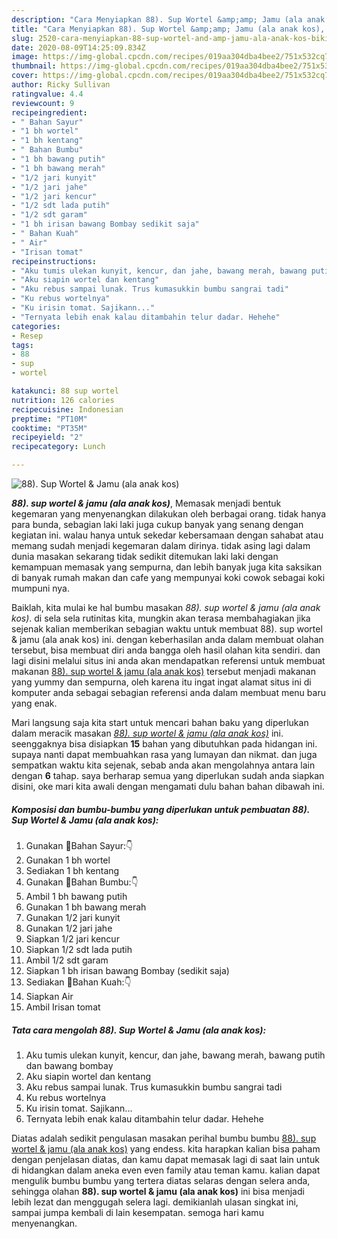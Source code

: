 ```yaml
---
description: "Cara Menyiapkan 88). Sup Wortel &amp;amp; Jamu (ala anak kos), Bikin Ngiler"
title: "Cara Menyiapkan 88). Sup Wortel &amp;amp; Jamu (ala anak kos), Bikin Ngiler"
slug: 2520-cara-menyiapkan-88-sup-wortel-and-amp-jamu-ala-anak-kos-bikin-ngiler
date: 2020-08-09T14:25:09.834Z
image: https://img-global.cpcdn.com/recipes/019aa304dba4bee2/751x532cq70/88-sup-wortel-jamu-ala-anak-kos-foto-resep-utama.jpg
thumbnail: https://img-global.cpcdn.com/recipes/019aa304dba4bee2/751x532cq70/88-sup-wortel-jamu-ala-anak-kos-foto-resep-utama.jpg
cover: https://img-global.cpcdn.com/recipes/019aa304dba4bee2/751x532cq70/88-sup-wortel-jamu-ala-anak-kos-foto-resep-utama.jpg
author: Ricky Sullivan
ratingvalue: 4.4
reviewcount: 9
recipeingredient:
- " Bahan Sayur"
- "1 bh wortel"
- "1 bh kentang"
- " Bahan Bumbu"
- "1 bh bawang putih"
- "1 bh bawang merah"
- "1/2 jari kunyit"
- "1/2 jari jahe"
- "1/2 jari kencur"
- "1/2 sdt lada putih"
- "1/2 sdt garam"
- "1 bh irisan bawang Bombay sedikit saja"
- " Bahan Kuah"
- " Air"
- "Irisan tomat"
recipeinstructions:
- "Aku tumis ulekan kunyit, kencur, dan jahe, bawang merah, bawang putih dan bawang bombay"
- "Aku siapin wortel dan kentang"
- "Aku rebus sampai lunak. Trus kumasukkin bumbu sangrai tadi"
- "Ku rebus wortelnya"
- "Ku irisin tomat. Sajikann..."
- "Ternyata lebih enak kalau ditambahin telur dadar. Hehehe"
categories:
- Resep
tags:
- 88
- sup
- wortel

katakunci: 88 sup wortel 
nutrition: 126 calories
recipecuisine: Indonesian
preptime: "PT10M"
cooktime: "PT35M"
recipeyield: "2"
recipecategory: Lunch

---
```



![88). Sup Wortel &amp; Jamu (ala anak kos)](https://img-global.cpcdn.com/recipes/019aa304dba4bee2/751x532cq70/88-sup-wortel-jamu-ala-anak-kos-foto-resep-utama.jpg)

<b><i>88). sup wortel &amp; jamu (ala anak kos)</i></b>, Memasak menjadi bentuk kegemaran yang menyenangkan dilakukan oleh berbagai orang. tidak hanya para bunda, sebagian laki laki juga cukup banyak yang senang dengan kegiatan ini. walau hanya untuk sekedar kebersamaan dengan sahabat atau memang sudah menjadi kegemaran dalam dirinya. tidak asing lagi dalam dunia masakan sekarang tidak sedikit ditemukan laki laki dengan kemampuan memasak yang sempurna, dan lebih banyak juga kita saksikan di banyak rumah makan dan cafe yang mempunyai koki cowok sebagai koki mumpuni nya.



Baiklah, kita mulai ke hal bumbu masakan <i>88). sup wortel &amp; jamu (ala anak kos)</i>. di sela sela rutinitas kita, mungkin akan terasa membahagiakan jika sejenak kalian memberikan sebagian waktu untuk membuat 88). sup wortel &amp; jamu (ala anak kos) ini. dengan keberhasilan anda dalam membuat olahan tersebut, bisa membuat diri anda bangga oleh hasil olahan kita sendiri. dan lagi disini melalui situs ini anda akan mendapatkan referensi untuk membuat makanan <u>88). sup wortel &amp; jamu (ala anak kos)</u> tersebut menjadi makanan yang yummy dan sempurna, oleh karena itu ingat ingat alamat situs ini di komputer anda sebagai sebagian referensi anda dalam membuat menu baru yang enak.


Mari langsung saja kita start untuk mencari bahan baku yang diperlukan dalam meracik masakan <u><i>88). sup wortel &amp; jamu (ala anak kos)</i></u> ini. seenggaknya bisa disiapkan <b>15</b> bahan yang dibutuhkan pada hidangan ini. supaya nanti dapat membuahkan rasa yang lumayan dan nikmat. dan juga sempatkan waktu kita sejenak, sebab anda akan mengolahnya antara lain dengan <b>6</b> tahap. saya berharap semua yang diperlukan sudah anda siapkan disini, oke mari kita awali dengan mengamati dulu bahan bahan dibawah ini.

<!--inarticleads1-->

##### Komposisi dan bumbu-bumbu yang diperlukan untuk pembuatan 88). Sup Wortel &amp; Jamu (ala anak kos):

1. Gunakan  🔵Bahan Sayur:👇
1. Gunakan 1 bh wortel
1. Sediakan 1 bh kentang
1. Gunakan  🔵Bahan Bumbu:👇
1. Ambil 1 bh bawang putih
1. Gunakan 1 bh bawang merah
1. Gunakan 1/2 jari kunyit
1. Gunakan 1/2 jari jahe
1. Siapkan 1/2 jari kencur
1. Siapkan 1/2 sdt lada putih
1. Ambil 1/2 sdt garam
1. Siapkan 1 bh irisan bawang Bombay (sedikit saja)
1. Sediakan  🔵Bahan Kuah:👇
1. Siapkan  Air
1. Ambil Irisan tomat




<!--inarticleads2-->

##### Tata cara mengolah 88). Sup Wortel &amp; Jamu (ala anak kos):

1. Aku tumis ulekan kunyit, kencur, dan jahe, bawang merah, bawang putih dan bawang bombay
1. Aku siapin wortel dan kentang
1. Aku rebus sampai lunak. Trus kumasukkin bumbu sangrai tadi
1. Ku rebus wortelnya
1. Ku irisin tomat. Sajikann...
1. Ternyata lebih enak kalau ditambahin telur dadar. Hehehe




Diatas adalah sedikit pengulasan masakan perihal bumbu bumbu <u>88). sup wortel &amp; jamu (ala anak kos)</u> yang endess. kita harapkan kalian bisa paham dengan penjelasan diatas, dan kamu dapat memasak lagi di saat lain untuk di hidangkan dalam aneka even even family atau teman kamu. kalian dapat mengulik bumbu bumbu yang tertera diatas selaras dengan selera anda, sehingga olahan <b>88). sup wortel &amp; jamu (ala anak kos)</b> ini bisa menjadi lebih lezat dan menggugah selera lagi. demikianlah ulasan singkat ini, sampai jumpa kembali di lain kesempatan. semoga hari kamu menyenangkan.
